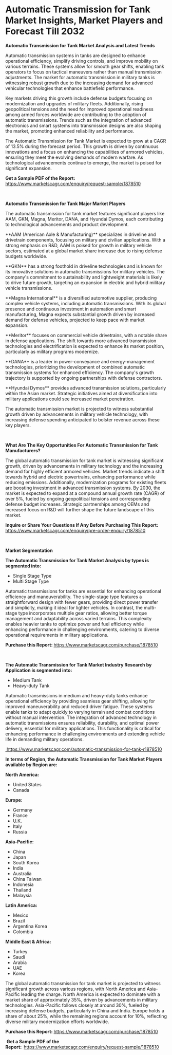 <p><h1>Automatic Transmission for Tank Market Insights, Market Players and Forecast Till 2032</h1></p><p><strong>Automatic Transmission for Tank Market Analysis and Latest Trends</strong></p>
<p><p>Automatic transmission systems in tanks are designed to enhance operational efficiency, simplify driving controls, and improve mobility on various terrains. These systems allow for smooth gear shifts, enabling tank operators to focus on tactical maneuvers rather than manual transmission adjustments. The market for automatic transmission in military tanks is witnessing robust growth due to the increasing demand for advanced vehicular technologies that enhance battlefield performance.</p><p>Key markets driving this growth include defense budgets focusing on modernization and upgrades of military fleets. Additionally, rising geopolitical tensions and the need for improved operational readiness among armed forces worldwide are contributing to the adoption of automatic transmissions. Trends such as the integration of advanced electronics and smart systems into transmission designs are also shaping the market, promoting enhanced reliability and performance.</p><p>The Automatic Transmission for Tank Market is expected to grow at a CAGR of 13.5% during the forecast period. This growth is driven by continuous innovations and a focus on enhancing the capabilities of armored vehicles, ensuring they meet the evolving demands of modern warfare. As technological advancements continue to emerge, the market is poised for significant expansion.</p></p>
<p><strong>Get a Sample PDF of the Report:&nbsp;</strong> <a href="https://www.marketscagr.com/enquiry/request-sample/1878510?utm_campaign=3546&utm_medium=2&utm_source=Github&utm_content=ia&utm_term=12042025&utm_id=automatic-transmission-for-tank">https://www.marketscagr.com/enquiry/request-sample/1878510</a></p>
<p>&nbsp;</p>
<p><strong>Automatic Transmission for Tank Major Market Players</strong></p>
<p><p>The automatic transmission for tank market features significant players like AAM, GKN, Magna, Meritor, DANA, and Hyundai Dymos, each contributing to technological advancements and product development.</p><p>**AAM (American Axle & Manufacturing)** specializes in driveline and drivetrain components, focusing on military and civilian applications. With a strong emphasis on R&D, AAM is poised for growth in military vehicle sectors, estimated at a global market share increase due to rising defense budgets worldwide.</p><p>**GKN** has a strong foothold in driveline technologies and is known for its innovative solutions in automatic transmissions for military vehicles. The company's commitment to sustainability and lightweight materials is likely to drive future growth, targeting an expansion in electric and hybrid military vehicle transmissions.</p><p>**Magna International** is a diversified automotive supplier, producing complex vehicle systems, including automatic transmissions. With its global presence and continuous investment in automation and smart manufacturing, Magna expects substantial growth driven by increased demand for defense vehicles, projected to keep pace with market expansion.</p><p>**Meritor** focuses on commercial vehicle drivetrains, with a notable share in defense applications. The shift towards more advanced transmission technologies and electrification is expected to enhance its market position, particularly as military programs modernize.</p><p>**DANA** is a leader in power-conveyance and energy-management technologies, prioritizing the development of combined automatic transmission systems for enhanced efficiency. The company's growth trajectory is supported by ongoing partnerships with defense contractors.</p><p>**Hyundai Dymos** provides advanced transmission solutions, particularly within the Asian market. Strategic initiatives aimed at diversification into military applications could see increased market penetration.</p><p>The automatic transmission market is projected to witness substantial growth driven by advancements in military vehicle technology, with increasing defense spending anticipated to bolster revenue across these key players.</p></p>
<p>&nbsp;</p>
<p><strong>What Are The Key Opportunities For Automatic Transmission for Tank Manufacturers?</strong></p>
<p><p>The global automatic transmission for tank market is witnessing significant growth, driven by advancements in military technology and the increasing demand for highly efficient armored vehicles. Market trends indicate a shift towards hybrid and electric powertrains, enhancing performance while reducing emissions. Additionally, modernization programs for existing fleets are boosting investment in advanced transmission systems. By 2030, the market is expected to expand at a compound annual growth rate (CAGR) of over 5%, fueled by ongoing geopolitical tensions and corresponding defense budget increases. Strategic partnerships among OEMs and increased focus on R&D will further shape the future landscape of this market.</p></p>
<p><strong>Inquire or Share Your Questions If Any Before Purchasing This Report:</strong> <a href="https://www.marketscagr.com/enquiry/pre-order-enquiry/1878510?utm_campaign=3546&utm_medium=2&utm_source=Github&utm_content=ia&utm_term=12042025&utm_id=automatic-transmission-for-tank">https://www.marketscagr.com/enquiry/pre-order-enquiry/1878510</a></p>
<p>&nbsp;</p>
<p><strong>Market Segmentation</strong></p>
<p><strong>The Automatic Transmission for Tank Market Analysis by types is segmented into:</strong></p>
<p><ul><li>Single Stage Type</li><li>Multi Stage Type</li></ul></p>
<p><p>Automatic transmissions for tanks are essential for enhancing operational efficiency and maneuverability. The single-stage type features a straightforward design with fewer gears, providing direct power transfer and simplicity, making it ideal for lighter vehicles. In contrast, the multi-stage type incorporates multiple gear ratios, allowing better torque management and adaptability across varied terrains. This complexity enables heavier tanks to optimize power and fuel efficiency while enhancing performance in challenging environments, catering to diverse operational requirements in military applications.</p></p>
<p><strong>Purchase this Report:&nbsp;</strong><a href="https://www.marketscagr.com/purchase/1878510?utm_campaign=3546&utm_medium=2&utm_source=Github&utm_content=ia&utm_term=12042025&utm_id=automatic-transmission-for-tank">https://www.marketscagr.com/purchase/1878510</a></p>
<p>&nbsp;</p>
<p><strong>The Automatic Transmission for Tank Market Industry Research by Application is segmented into:</strong></p>
<p><ul><li>Medium Tank</li><li>Heavy-duty Tank</li></ul></p>
<p><p>Automatic transmissions in medium and heavy-duty tanks enhance operational efficiency by providing seamless gear shifting, allowing for improved maneuverability and reduced driver fatigue. These systems enable tanks to adapt quickly to varying terrain and combat conditions without manual intervention. The integration of advanced technology in automatic transmissions ensures reliability, durability, and optimal power delivery, essential for military applications. This functionality is critical for enhancing performance in challenging environments and extending vehicle life in demanding military operations.</p></p>
<p><a href="https://www.marketscagr.com/automatic-transmission-for-tank-r1878510?utm_campaign=3546&utm_medium=2&utm_source=Github&utm_content=ia&utm_term=12042025&utm_id=automatic-transmission-for-tank">&nbsp;https://www.marketscagr.com/automatic-transmission-for-tank-r1878510</a></p>
<p><strong>In terms of Region, the Automatic Transmission for Tank Market Players available by Region are:</strong></p>
<p>
    <p> <strong> North America: </strong>
        <ul>
            <li>United States</li>
            <li>Canada</li>
        </ul>
        </p> 
    <p> <strong> Europe: </strong>
        <ul>
            <li>Germany</li>
            <li>France</li>
            <li>U.K.</li>
            <li>Italy</li>
            <li>Russia</li>
        </ul>
        </p> 
    <p> <strong> Asia-Pacific: </strong>
        <ul>
            <li>China</li>
            <li>Japan</li>
            <li>South Korea</li>
            <li>India</li>
            <li>Australia</li>
            <li>China Taiwan</li>
            <li>Indonesia</li>
            <li>Thailand</li>
            <li>Malaysia</li>
        </ul>
        </p> 
    <p> <strong> Latin America: </strong>
        <ul>
            <li>Mexico</li>
            <li>Brazil</li>
            <li>Argentina Korea</li>
            <li>Colombia</li>
        </ul>
        </p> 
    <p> <strong> Middle East & Africa: </strong>
        <ul>
            <li>Turkey</li>
            <li>Saudi</li>
            <li>Arabia</li>
            <li>UAE</li>
            <li>Korea</li>
        </ul>
    </p>
    </p>
<p><p>The global automatic transmission for tank market is projected to witness significant growth across various regions, with North America and Asia-Pacific leading the charge. North America is expected to dominate with a market share of approximately 35%, driven by advancements in military technologies. Asia-Pacific follows closely at around 30%, fueled by increasing defense budgets, particularly in China and India. Europe holds a share of about 25%, while the remaining regions account for 10%, reflecting diverse military modernization efforts worldwide.</p></p>
<p><strong>Purchase this Report: </strong><a href="https://www.marketscagr.com/purchase/1878510?utm_campaign=3546&utm_medium=2&utm_source=Github&utm_content=ia&utm_term=12042025&utm_id=automatic-transmission-for-tank">https://www.marketscagr.com/purchase/1878510</a></p>
<p>&nbsp;<strong>Get a Sample PDF of the Report:&nbsp;&nbsp;</strong><a href="https://www.marketscagr.com/enquiry/request-sample/1878510?utm_campaign=3546&utm_medium=2&utm_source=Github&utm_content=ia&utm_term=12042025&utm_id=automatic-transmission-for-tank">https://www.marketscagr.com/enquiry/request-sample/1878510</a></p>
<p><strong></strong></p>
<p><p></p><p></p><p></p></p>
